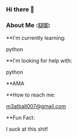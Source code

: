 ### Hi there 👋

<!--
**M3atBall007/M3atBall007** is a ✨ _special_ ✨ repository because its `README.md` (this file) appears on your GitHub profile.

Here are some ideas to get you started:

- 🔭 I’m currently working on ...
- 🌱 I’m currently learning ...
- 👯 I’m looking to collaborate on ...
- 🤔 I’m looking for help with ...
- 💬 Ask me about ...
- 📫 How to reach me: ...
- 😄 Pronouns: ...
- ⚡ Fun fact: ...
-->
### About Me :🇺🇸:

**I'm currently learning: 

  python

**I'm looking for help with:

  python

**AMA

**How to reach me: 

  m3atball007@gmail.com

**Fun Fact: 

  I suck at this shit!

